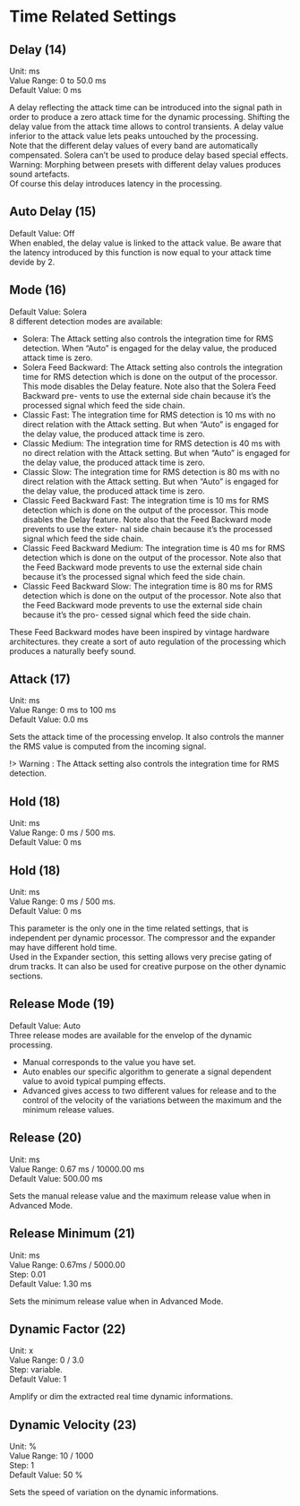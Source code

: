 # Time Related Settings


## Delay (14)   
Unit: ms  
Value Range: 0 to 50.0 ms  
Default Value: 0 ms     

A delay reflecting the attack time can be introduced into the signal path in order to produce a zero attack time for
the dynamic processing. Shifting the delay value from the attack time allows to control transients. A delay value
inferior to the attack value lets peaks untouched by the processing.  
Note that the different delay values of every band are automatically compensated. Solera can’t be used to produce
delay based special effects.  
Warning: Morphing between presets with different delay values produces sound artefacts.  
Of course this delay introduces latency in the processing.


## Auto Delay (15)   
Default Value: Off   
When enabled, the delay value is linked to the attack value. Be aware that the latency introduced by this function is
now equal to your attack time devide by 2.


## Mode (16)   
Default Value: Solera   
8 different detection modes are available:

- Solera: The Attack setting also controls the integration time for RMS detection. When “Auto” is engaged for the
delay value, the produced attack time is zero.
- Solera Feed Backward: The Attack setting also controls the integration time for RMS detection which is done on
the output of the processor. This mode disables the Delay feature. Note also that the Solera Feed Backward pre-
vents to use the external side chain because it’s the processed signal which feed the side chain.
- Classic Fast: The integration time for RMS detection is 10 ms with no direct relation with the Attack setting. But
when “Auto” is engaged for the delay value, the produced attack time is zero.
- Classic Medium: The integration time for RMS detection is 40 ms with no direct relation with the Attack setting.
But when “Auto” is engaged for the delay value, the produced attack time is zero.
- Classic Slow: The integration time for RMS detection is 80 ms with no direct relation with the Attack setting. But
when “Auto” is engaged for the delay value, the produced attack time is zero.
- Classic Feed Backward Fast: The integration time is 10 ms for RMS detection which is done on the output of the
processor. This mode disables the Delay feature. Note also that the Feed Backward mode prevents to use the exter-
nal side chain because it’s the processed signal which feed the side chain.
- Classic Feed Backward Medium: The integration time is 40 ms for RMS detection which is done on the output
of the processor. Note also that the Feed Backward mode prevents to use the external side chain because it’s the
processed signal which feed the side chain.
- Classic Feed Backward Slow: The integration time is 80 ms for RMS detection which is done on the output of the
processor. Note also that the Feed Backward mode prevents to use the external side chain because it’s the pro-
cessed signal which feed the side chain.

These Feed Backward modes have been inspired by vintage hardware architectures. they create a sort of auto regulation 
of the processing which produces a naturally beefy sound.


## Attack (17)   
Unit: ms  
Value Range: 0 ms to 100 ms  
Default Value: 0.0 ms     

Sets the attack time of the processing envelop. It also controls the manner the RMS value is computed from the
incoming signal.

!> Warning : The Attack setting also controls the integration time for RMS detection.

## Hold (18)   
Unit: ms  
Value Range: 0 ms / 500 ms.  
Default Value: 0 ms     


## Hold (18)   
Unit: ms  
Value Range: 0 ms / 500 ms.  
Default Value: 0 ms     

This parameter is the only one in the time related settings, that is independent per dynamic processor. The compressor 
and the expander may have different hold time.  
Used in the Expander section, this setting allows very precise gating of drum tracks. It can also be used for creative
purpose on the other dynamic sections.


## Release Mode (19)   
Default Value: Auto   
Three release modes are available for the envelop of the dynamic processing.

- Manual corresponds to the value you have set.
- Auto enables our specific algorithm to generate a signal dependent value to avoid typical pumping effects.
- Advanced gives access to two different values for release and to the control of the velocity of the variations between 
the maximum and the minimum release values.


## Release (20)   
Unit: ms  
Value Range: 0.67 ms / 10000.00 ms  
Default Value: 500.00 ms     

Sets the manual release value and the maximum release value when in Advanced Mode.


## Release Minimum (21)   
Unit: ms  
Value Range: 0.67ms / 5000.00  
Step: 0.01  
Default Value: 1.30 ms   

Sets the minimum release value when in Advanced Mode.


## Dynamic Factor (22)   
Unit: x  
Value Range: 0 / 3.0  
Step: variable.  
Default Value: 1   

Amplify or dim the extracted real time dynamic informations.


## Dynamic Velocity (23)   
Unit: %  
Value Range: 10 / 1000  
Step: 1  
Default Value: 50 %   

Sets the speed of variation on the dynamic informations.

